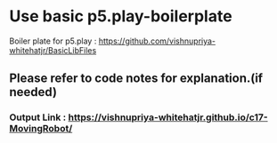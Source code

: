 # Use basic p5.play-boilerplate
Boiler plate for p5.play : https://github.com/vishnupriya-whitehatjr/BasicLibFiles

## Please refer to code notes for explanation.(if needed)

### Output Link : https://vishnupriya-whitehatjr.github.io/c17-MovingRobot/

